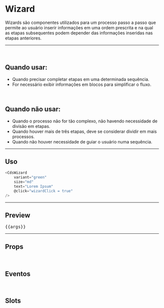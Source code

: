 # Wizard

Wizards são componentes utilizados para um processo passo a passo que permite ao usuário inserir informações em uma ordem prescrita e na qual as etapas subsequentes podem depender das informações inseridas nas etapas anteriores.

---
<br>

## Quando usar:
- Quando precisar completar etapas em uma determinada sequência.
- For necessário exibir informações em  blocos para simplificar o fluxo.

<br>

## Quando não usar:
- Quando o processo não for tão complexo, não havendo necessidade de divisão em etapas.
- Quando houver mais de três etapas, deve se considerar dividir em mais processos.
- Quando não houver necessidade de guiar o usuário numa sequência.

---

## Uso

```js
<CdsWizard
	variant="green"
	size="md"
	text="Lorem Ipsum"
	@click="wizardClick = true"
/>
```

---

## Preview
<pre>{{args}}</pre>
<PreviewContainer>
	<CdsWizard
		v-bind="args"
		v-on="internalEvents"
		@step-change="(value) => args.activeStep = value"
		@next-action="(value) => args.activeStep = value.nextStep"
	>
		<template #step-1>
			<div style="height: 400px; gap: 16px; display: flex; flex-direction: column;">
				<CdsTextInput
					fluid
					label="Nome"
				/>
				<CdsTextInput
					fluid
					label="Sobrenome"
				/>
				<CdsTextInput
					fluid
					label="Nome da mãe"
				/>
			</div>
		</template>
		<template #step-2>
			<div style="height: 400px; gap: 16px; display: flex; flex-direction: column;">
				<CdsTextInput
					fluid
					label="CEP"
				/>
				<CdsTextInput
					fluid
					label="Rua"
				/>
				<CdsTextInput
					fluid
					label="Bairro"
				/>
				<CdsTextInput
					fluid
					label="Cidade"
				/>
			</div>
		</template>
		<template #step-3>
			<div style="height: 400px; gap: 16px; display: flex; flex-direction: column;">
				<CdsTextInput
					fluid
					label="Modalidade"
				/>
				<CdsTextInput
					fluid
					label="URL do site"
				/>
				<CdsTextInput
					fluid
					label="Informação Complementar"
				/>
			</div>
		</template>
	</CdsWizard>
	<LogBuilder ref="logBuilderRef" :events />
</PreviewContainer>

<PlaygroundBuilder
	:args
	:component="Wizard"
/>

---

## Props

<APITable
	name="CdsWizard"
	section="props"
/>
<br>

## Eventos

<APITable
	name="CdsWizard"
	section="events"
/>
<br>

## Slots

<APITable
	name="CdsWizard"
	section="slots"
/>

<script setup>
import { ref, useTemplateRef, onMounted } from 'vue';
import CdsWizard from '@/components/Wizard.vue';
import CdsTextInput from '@/components/TextInput.vue';

const logBuilder = useTemplateRef('logBuilderRef');

const events = [
	'step-change',
	'cancel-action',
	'next-action'
];

const internalEvents = ref({});

const steps = ref([
	{
		title: 'Informações gerais',
		subtitle: 'Insira as informações de identificação',
	},
	{
		title: 'Endereço de entrega',
	},
	{
		title: 'Informações complementares',
		subtitle: 'Adicione informações complementares para triagem',
		image: 'https://static.vecteezy.com/system/resources/previews/011/537/753/non_2x/box-empty-state-single-isolated-icon-with-flat-style-free-vector.jpg',
	},
]);

const args = ref({
	steps,
	activeStep: 0,
	nextButtonVariant: 'blue',
});

onMounted(() => {
	internalEvents.value = logBuilder.value.createEventListeners();
});
</script>

